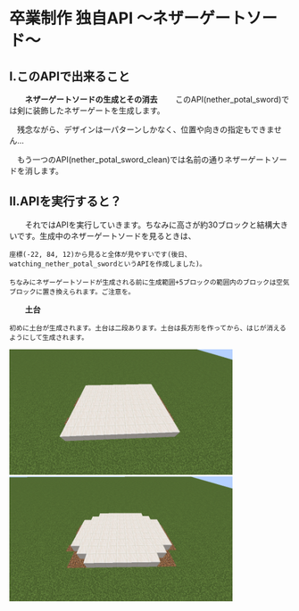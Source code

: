 # 卒業制作 独自API ～ネザーゲートソード～

## Ⅰ.このAPIで出来ること

　　**ネザーゲートソードの生成とその消去**
　　このAPI(nether_potal_sword)では剣に装飾したネザーゲートを生成します。
  
  　残念ながら、デザインは一パターンしかなく、位置や向きの指定もできません...
   
  　もう一つのAPI(nether_potal_sword_clean)では名前の通りネザーゲートソードを消します。

## Ⅱ.APIを実行すると？

　　それではAPIを実行していきます。ちなみに高さが約30ブロックと結構大きいです。生成中のネザーゲートソードを見るときは、
  
    座標(-22, 84, 12)から見ると全体が見やすいです(後日、watching_nether_potal_swordというAPIを作成しました)。

    ちなみにネザーゲートソードが生成される前に生成範囲+5ブロックの範囲内のブロックは空気ブロックに置き換えられます。ご注意を。
  
　　**土台**
  
    初めに土台が生成されます。土台は二段あります。土台は長方形を作ってから、はじが消えるようにして生成されます。

[<img src="./images/dodai1.png" width="400">](./images/dodai1.png) [<img src="./images/dodai_1.png" width="400">](./images/dodai_1.png)





